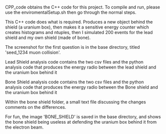 CPP_code obtains the C++ code for this project. To compile and run, please use the enviromentalSetup.sh then go through the normal steps.

This C++ code does what is required. Produces a new object behind the shield (a uranium box), then makes it a sensitive energy counter which creates histograms and ntuples, then I simulated 200 events for the lead shield and my own shield (made of bone).

The screenshot for the first question is in the base directory, titled 'seed_1234 muon collision'.

Lead Shield analysis code contains the two csv files and the python analysis code that produces the energy radio between the lead shield and the uranium box behind it

Bone Shield analysis code contains the two csv files and the python analysis code that produces the energy radio between the Bone shield and the uranium box behind it

Within the bone shield folder, a small text file discussing the changes comments on the differences.

For fun, the image 'BONE_SHIELD' is saved in the base directory, and shows the bone shield being useless at defending the uranium box behind it from the electron beam.
